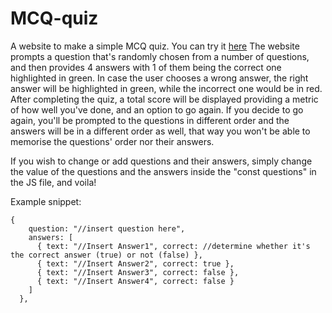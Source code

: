 # MCQ-quiz
A website to make a simple MCQ quiz.
You can try it [here]([url](https://mcqquiz-test-1b1ab1.netlify.app/))
The website prompts a question that's randomly chosen from a number of questions, and then provides 4 answers with 1 of them being the correct one highlighted in green.
In case the user chooses a wrong answer, the right answer will be highlighted in green, while the incorrect one would be in red.
After completing the quiz, a total score will be displayed providing a metric of how well you've done, and an option to go again.
If you decide to go again, you'll be prompted to the questions in different order and the answers will be in a different order as well, that way you won't be able to memorise the questions' order nor their answers.

If you wish to change or add questions and their answers, simply change the value of the questions and the answers inside the "const questions" in the JS file, and voila!

Example snippet:
```
{
    question: "//insert question here",
    answers: [
      { text: "//Insert Answer1", correct: //determine whether it's the correct answer (true) or not (false) },
      { text: "//Insert Answer2", correct: true },
      { text: "//Insert Answer3", correct: false },
      { text: "//Insert Answer4", correct: false }
    ]
  },
```
